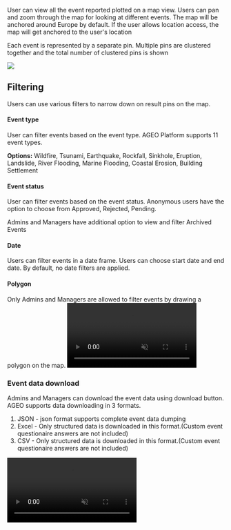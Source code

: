 User can view all the event reported plotted on a map view. Users can pan and zoom through the map for looking at different events. The map will be anchored around Europe by default. If the user allows location access, the map will get anchored to the user's location

Each event is represented by a separate pin. Multiple pins are clustered together and the total number of clustered pins is shown

<img src="\assets\event_management\map_view.png">

### <h2>Filtering</h2>
Users can use various filters to narrow down on result pins on the map.

#### Event type
User can filter events based on the event type. AGEO Platform supports 11 event types.

<b>Options:</b> Wildfire, Tsunami, Earthquake, Rockfall, Sinkhole, Eruption, Landslide, River Flooding, Marine Flooding, Coastal Erosion, Building Settlement

#### Event status
User can filter events based on the event status. Anonymous users have the option to choose from Approved, Rejected, Pending.

Admins and Managers have additional option to view and filter Archived Events

#### Date
Users can filter events in a date frame. Users can choose start date and end date. By default, no date filters are applied.

#### Polygon
Only Admins and Managers are allowed to filter events by drawing a polygon on the map.
<video autoplay muted controls>
    <source src="\assets\event_management\polygon_filter.mp4" type="video/mp4">
</video>

### Event data download
Admins and Managers can download the event data using download button.
AGEO supports data downloading in 3 formats.

1. JSON - json format supports complete event data dumping
2. Excel - Only structured data is downloaded in this format.(Custom event questionaire answers are not included)
3. CSV - Only structured data is downloaded in this format.(Custom event questionaire answers are not included)

<video autoplay muted controls>
    <source src="\assets\event_management\download.mp4" type="video/mp4">
</video>